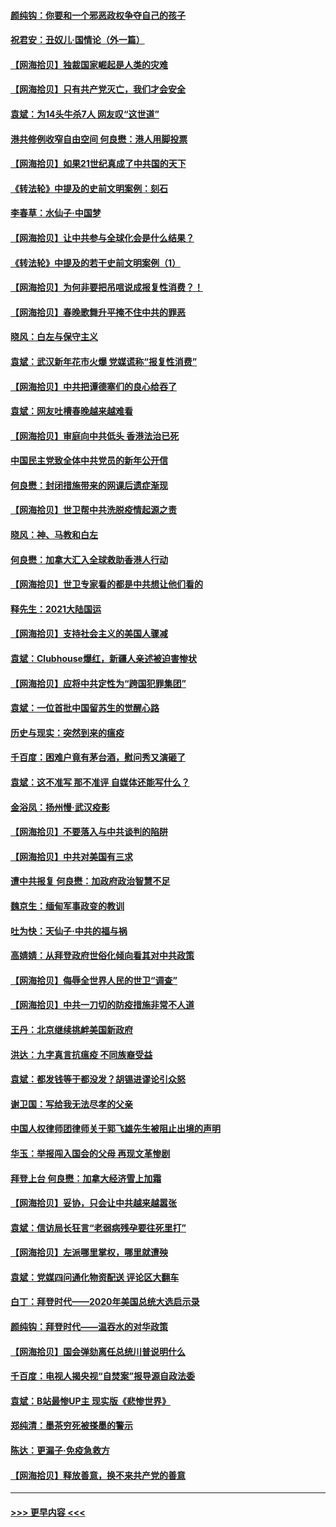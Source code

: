 #### [颜纯钩：你要和一个邪恶政权争夺自己的孩子](../pages/nsc993/n12764299.md?t=02211301) 
#### [祝君安：丑奴儿‧国情论（外一篇）](../pages/nsc993/n12764204.md?t=02211301) 
#### [【网海拾贝】独裁国家崛起是人类的灾难](../pages/nsc993/n12764177.md?t=02211301) 
#### [【网海拾贝】只有共产党灭亡，我们才会安全](../pages/nsc993/n12762110.md?t=02211301) 
#### [袁斌：为14头牛杀7人 网友叹“这世道”](../pages/nsc993/n12762059.md?t=02211301) 
#### [港共修例收窄自由空间 何良懋：港人用脚投票](../pages/nsc993/n12760734.md?t=02211301) 
#### [【网海拾贝】如果21世纪真成了中共国的天下](../pages/nsc993/n12759741.md?t=02211301) 
#### [《转法轮》中提及的史前文明案例：刻石](../pages/nsc993/n12758577.md?t=02211301) 
#### [李春草：水仙子‧中国梦](../pages/nsc993/n12757686.md?t=02211301) 
#### [【网海拾贝】让中共参与全球化会是什么结果？](../pages/nsc993/n12757585.md?t=02211301) 
#### [《转法轮》中提及的若干史前文明案例（1）](../pages/nsc993/n12756200.md?t=02211301) 
#### [【网海拾贝】为何非要把吊唁说成报复性消费？！](../pages/nsc993/n12753738.md?t=02211301) 
#### [【网海拾贝】春晚歌舞升平掩不住中共的罪恶](../pages/nsc993/n12752025.md?t=02211301) 
#### [晓风：白左与保守主义](../pages/nsc993/n12752016.md?t=02211301) 
#### [袁斌：武汉新年花市火爆 党媒谎称“报复性消费”](../pages/nsc993/n12751938.md?t=02211301) 
#### [【网海拾贝】中共把谭德塞们的良心给吞了](../pages/nsc993/n12750636.md?t=02211301) 
#### [袁斌：网友吐槽春晚越来越难看](../pages/nsc993/n12750619.md?t=02211301) 
#### [【网海拾贝】审庭向中共低头 香港法治已死](../pages/nsc993/n12748910.md?t=02211301) 
#### [中国民主党致全体中共党员的新年公开信](../pages/nsc993/n12747581.md?t=02211301) 
#### [何良懋：封闭措施带来的网课后遗症渐现](../pages/nsc993/n12747478.md?t=02211301) 
#### [【网海拾贝】世卫帮中共洗脱疫情起源之责](../pages/nsc993/n12746838.md?t=02211301) 
#### [晓风：神、马教和白左](../pages/nsc993/n12746828.md?t=02211301) 
#### [何良懋：加拿大汇入全球救助香港人行动](../pages/nsc993/n12746719.md?t=02211301) 
#### [【网海拾贝】世卫专家看的都是中共想让他们看的](../pages/nsc993/n12744865.md?t=02211301) 
#### [释先生：2021大陆国运](../pages/nsc993/n12744813.md?t=02211301) 
#### [【网海拾贝】支持社会主义的美国人骤减](../pages/nsc993/n12742476.md?t=02211301) 
#### [袁斌：Clubhouse爆红，新疆人亲述被迫害惨状](../pages/nsc993/n12742407.md?t=02211301) 
#### [【网海拾贝】应将中共定性为“跨国犯罪集团”](../pages/nsc993/n12740430.md?t=02211301) 
#### [袁斌：一位首批中国留苏生的觉醒心路](../pages/nsc993/n12740396.md?t=02211301) 
#### [历史与现实：突然到来的瘟疫](../pages/nsc993/n12738507.md?t=02211301) 
#### [千百度：困难户竟有茅台酒，慰问秀又演砸了](../pages/nsc993/n12738362.md?t=02211301) 
#### [袁斌：这不准写 那不准评 自媒体还能写什么？](../pages/nsc993/n12737833.md?t=02211301) 
#### [金浴凤：扬州慢‧武汉疫影](../pages/nsc993/n12737248.md?t=02211301) 
#### [【网海拾贝】不要落入与中共谈判的陷阱](../pages/nsc993/n12735229.md?t=02211301) 
#### [【网海拾贝】中共对美国有三求](../pages/nsc993/n12735197.md?t=02211301) 
#### [遭中共报复 何良懋：加政府政治智慧不足](../pages/nsc993/n12734323.md?t=02211301) 
#### [魏京生：缅甸军事政变的教训](../pages/nsc993/n12732470.md?t=02211301) 
#### [吐为快：天仙子·中共的福与祸](../pages/nsc993/n12732165.md?t=02211301) 
#### [高婧婧：从拜登政府世俗化倾向看其对中共政策](../pages/nsc993/n12730028.md?t=02211301) 
#### [【网海拾贝】侮辱全世界人民的世卫“调查”](../pages/nsc993/n12727884.md?t=02211301) 
#### [【网海拾贝】中共一刀切的防疫措施非常不人道](../pages/nsc993/n12724879.md?t=02211301) 
#### [王丹：北京继续挑衅美国新政府](../pages/nsc993/n12722456.md?t=02211301) 
#### [洪达：九字真言抗瘟疫 不同族裔受益](../pages/nsc993/n12722448.md?t=02211301) 
#### [袁斌：都发钱等于都没发？胡锡进谬论引众怒](../pages/nsc993/n12722393.md?t=02211301) 
#### [谢卫国：写给我无法尽孝的父亲](../pages/nsc993/n12720325.md?t=02211301) 
#### [中国人权律师团律师关于郭飞雄先生被阻止出境的声明](../pages/nsc993/n12720203.md?t=02211301) 
#### [华玉：举报闯入国会的父母 再现文革惨剧](../pages/nsc993/n12719070.md?t=02211301) 
#### [拜登上台 何良懋：加拿大经济雪上加霜](../pages/nsc993/n12718943.md?t=02211301) 
#### [【网海拾贝】妥协，只会让中共越来越嚣张](../pages/nsc993/n12717392.md?t=02211301) 
#### [袁斌：信访局长狂言“老弱病残孕要往死里打”](../pages/nsc993/n12717343.md?t=02211301) 
#### [【网海拾贝】左派哪里掌权，哪里就遭殃](../pages/nsc993/n12715009.md?t=02211301) 
#### [袁斌：党媒四问通化物资配送 评论区大翻车](../pages/nsc993/n12714950.md?t=02211301) 
#### [白丁：拜登时代——2020年美国总统大选启示录](../pages/nsc993/n12714920.md?t=02211301) 
#### [颜纯钩：拜登时代——温吞水的对华政策](../pages/nsc993/n12713245.md?t=02211301) 
#### [【网海拾贝】国会弹劾离任总统川普说明什么](../pages/nsc993/n12712816.md?t=02211301) 
#### [千百度：电视人揭央视“自焚案”报导源自政法委](../pages/nsc993/n12709760.md?t=02211301) 
#### [袁斌：B站最惨UP主 现实版《悲惨世界》](../pages/nsc993/n12709686.md?t=02211301) 
#### [郑纯清：墨茶穷死被搽墨的警示](../pages/nsc993/n12709262.md?t=02211301) 
#### [陈达：更漏子·免疫急救方](../pages/nsc993/n12709244.md?t=02211301) 
#### [【网海拾贝】释放善意，换不来共产党的善意](../pages/nsc993/n12708361.md?t=02211301) 

----
#### [ >>> 更早内容 <<< ](../indexes/nsc993-earlier.md)
